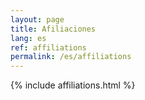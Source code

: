 ```yaml
---
layout: page
title: Afiliaciones
lang: es
ref: affiliations
permalink: /es/affiliations
---
```


{% include affiliations.html %}
